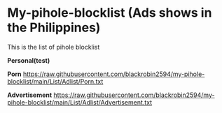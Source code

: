 # My-pihole-blocklist (Ads shows in the Philippines)

This is the list of pihole blocklist

**Personal(test)**

**Porn**
https://raw.githubusercontent.com/blackrobin2594/my-pihole-blocklist/main/List/Adlist/Porn.txt

**Advertisement**
https://raw.githubusercontent.com/blackrobin2594/my-pihole-blocklist/main/List/Adlist/Advertisement.txt
